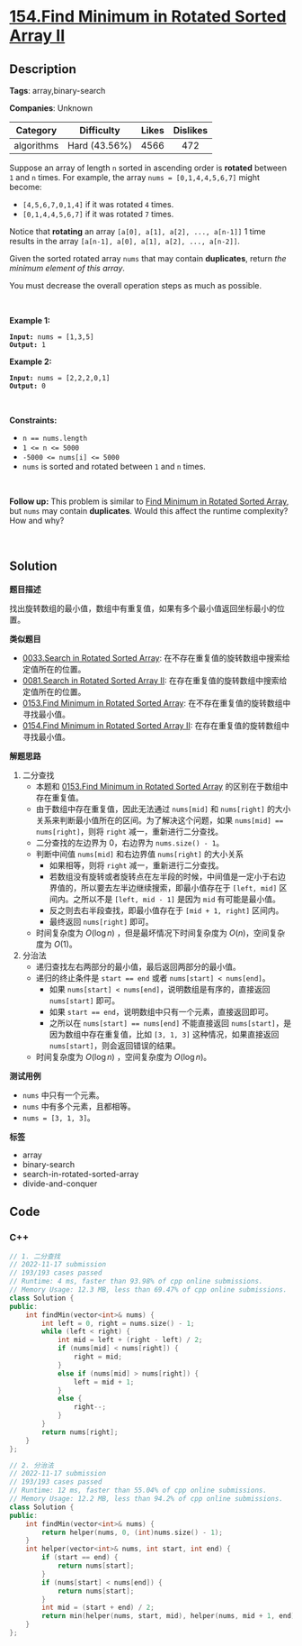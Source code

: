# [154.Find Minimum in Rotated Sorted Array II](https://leetcode.com/problems/find-minimum-in-rotated-sorted-array-ii/description/)

## Description

**Tags**: array,binary-search

**Companies**: Unknown

|  Category  |  Difficulty   | Likes | Dislikes |
| :--------: | :-----------: | :---: | :------: |
| algorithms | Hard (43.56%) | 4566  |   472    |

<p>Suppose an array of length <code>n</code> sorted in ascending order is <strong>rotated</strong> between <code>1</code> and <code>n</code> times. For example, the array <code>nums = [0,1,4,4,5,6,7]</code> might become:</p>
<ul>
  <li><code>[4,5,6,7,0,1,4]</code> if it was rotated <code>4</code> times.</li>
  <li><code>[0,1,4,4,5,6,7]</code> if it was rotated <code>7</code> times.</li>
</ul>
<p>Notice that <strong>rotating</strong> an array <code>[a[0], a[1], a[2], ..., a[n-1]]</code> 1 time results in the array <code>[a[n-1], a[0], a[1], a[2], ..., a[n-2]]</code>.</p>
<p>Given the sorted rotated array <code>nums</code> that may contain <strong>duplicates</strong>, return <em>the minimum element of this array</em>.</p>
<p>You must decrease the overall operation steps as much as possible.</p>
<p>&nbsp;</p>
<p><strong class="example">Example 1:</strong></p>
<pre><code><strong>Input:</strong> nums = [1,3,5]
<strong>Output:</strong> 1</code></pre><p><strong class="example">Example 2:</strong></p>
<pre><code><strong>Input:</strong> nums = [2,2,2,0,1]
<strong>Output:</strong> 0</code></pre>
<p>&nbsp;</p>
<p><strong>Constraints:</strong></p>
<ul>
  <li><code>n == nums.length</code></li>
  <li><code>1 &lt;= n &lt;= 5000</code></li>
  <li><code>-5000 &lt;= nums[i] &lt;= 5000</code></li>
  <li><code>nums</code> is sorted and rotated between <code>1</code> and <code>n</code> times.</li>
</ul>
<p>&nbsp;</p>
<p><strong>Follow up:</strong> This problem is similar to&nbsp;<a href="https://leetcode.com/problems/find-minimum-in-rotated-sorted-array/description/" target="_blank">Find Minimum in Rotated Sorted Array</a>, but&nbsp;<code>nums</code> may contain <strong>duplicates</strong>. Would this affect the runtime complexity? How and why?</p>
<p>&nbsp;</p>

## Solution

**题目描述**

找出旋转数组的最小值，数组中有重复值，如果有多个最小值返回坐标最小的位置。

**类似题目**

- [0033.Search in Rotated Sorted Array](0033.search-in-rotated-sorted-array.md): 在不存在重复值的旋转数组中搜索给定值所在的位置。
- [0081.Search in Rotated Sorted Array II](0081.search-in-rotated-sorted-array-ii.md): 在存在重复值的旋转数组中搜索给定值所在的位置。
- [0153.Find Minimum in Rotated Sorted Array](0153.find-minimum-in-rotated-sorted-array.md): 在不存在重复值的旋转数组中寻找最小值。
- [0154.Find Minimum in Rotated Sorted Array II](0154.find-minimum-in-rotated-sorted-array-ii.md): 在存在重复值的旋转数组中寻找最小值。

**解题思路**

1. 二分查找
   - 本题和 [0153.Find Minimum in Rotated Sorted Array](0153.find-minimum-in-rotated-sorted-array.md) 的区别在于数组中存在重复值。
   - 由于数组中存在重复值，因此无法通过 `nums[mid]` 和 `nums[right]` 的大小关系来判断最小值所在的区间。为了解决这个问题，如果 `nums[mid] == nums[right]`，则将 `right` 减一，重新进行二分查找。
   - 二分查找的左边界为 0，右边界为 `nums.size() - 1`。
   - 判断中间值 `nums[mid]` 和右边界值 `nums[right]` 的大小关系
     - 如果相等，则将 `right` 减一，重新进行二分查找。
     - 若数组没有旋转或者旋转点在左半段的时候，中间值是一定小于右边界值的，所以要去左半边继续搜索，即最小值存在于 `[left, mid]` 区间内。之所以不是 `[left, mid - 1]` 是因为 `mid` 有可能是最小值。
     - 反之则去右半段查找，即最小值存在于 `[mid + 1, right]` 区间内。
     - 最终返回 `nums[right]` 即可。
   - 时间复杂度为 $O(\log n)$ ，但是最坏情况下时间复杂度为 $O(n)$，空间复杂度为 $O(1)$。
2. 分治法
   - 递归查找左右两部分的最小值，最后返回两部分的最小值。
   - 递归的终止条件是 `start == end` 或者 `nums[start] < nums[end]`。
     - 如果 `nums[start] < nums[end]`，说明数组是有序的，直接返回 `nums[start]` 即可。
     - 如果 `start == end`，说明数组中只有一个元素，直接返回即可。
     - 之所以在 `nums[start] == nums[end]` 不能直接返回 `nums[start]`，是因为数组中存在重复值，比如 `[3, 1, 3]` 这种情况，如果直接返回 `nums[start]`，则会返回错误的结果。
   - 时间复杂度为 $O(\log n)$ ，空间复杂度为 $O(\log n)$。

**测试用例**

- `nums` 中只有一个元素。
- `nums` 中有多个元素，且都相等。
- `nums = [3, 1, 3]`。

**标签**

- array
- binary-search
- search-in-rotated-sorted-array
- divide-and-conquer

<!-- code start -->
## Code

### C++

```cpp
// 1. 二分查找
// 2022-11-17 submission
// 193/193 cases passed
// Runtime: 4 ms, faster than 93.98% of cpp online submissions.
// Memory Usage: 12.3 MB, less than 69.47% of cpp online submissions.
class Solution {
public:
    int findMin(vector<int>& nums) {
        int left = 0, right = nums.size() - 1;
        while (left < right) {
            int mid = left + (right - left) / 2;
            if (nums[mid] < nums[right]) {
                right = mid;
            }
            else if (nums[mid] > nums[right]) {
                left = mid + 1;
            }
            else {
                right--;
            }
        }
        return nums[right];
    }
};
```

```cpp
// 2. 分治法
// 2022-11-17 submission
// 193/193 cases passed
// Runtime: 12 ms, faster than 55.04% of cpp online submissions.
// Memory Usage: 12.2 MB, less than 94.2% of cpp online submissions.
class Solution {
public:
    int findMin(vector<int>& nums) {
        return helper(nums, 0, (int)nums.size() - 1);
    }
    int helper(vector<int>& nums, int start, int end) {
        if (start == end) {
            return nums[start];
        }
        if (nums[start] < nums[end]) {
            return nums[start];
        }
        int mid = (start + end) / 2;
        return min(helper(nums, start, mid), helper(nums, mid + 1, end));
    }
};
```

<!-- code end -->
